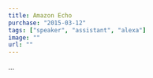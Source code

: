 ```yaml
---
title: Amazon Echo
purchase: "2015-03-12"
tags: ["speaker", "assistant", "alexa"]
image: ""
url: ""
---
```


...
